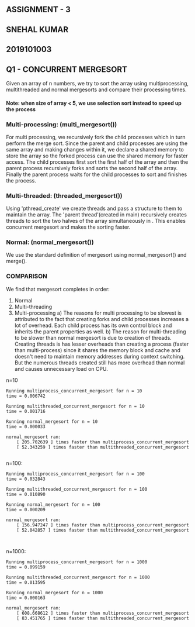 ## ASSIGNMENT - 3
## SNEHAL KUMAR
## 2019101003
## Q1 - CONCURRENT MERGESORT
Given an array of n numbers, we try to sort the array using multiprocessing, multithreaded and normal mergesorts and compare their processing times.
#### Note: when size of array < 5, we use selection sort instead to speed up the process
###  Multi-processing: (multi_mergesort())
For multi processing, we recursively fork the child processes which in turn perform the merge sort. Since the parent and child processes are using the same array and making changes within it, we declare a shared memory to store the array so the forked process can use the shared memory for faster access. The child processes first sort the first half of the array and then the parent process recursively forks and sorts the second half of the array. Finally the parent process waits for the child processes to sort and finishes the process.

### Multi-threaded: (threaded_mergesort())
Using 'pthread_create' we create threads and pass a structure to them to maintain the array. The 'parent thread'(created in main) recursively creates threads to sort the two halves of the array simultaneously in . This enables concurrent mergesort and makes the sorting faster.

### Normal: (normal_mergesort())
We use the standard definition of mergesort using normal_mergesort() and merge().

### COMPARISON
We find that mergesort completes in order:
1. Normal
2.  Multi-threading
3. Multi-processing
a) The reasons for multi processing to be slowest is attributed to the fact that creating forks and child processes increases a lot of overhead. Each child process has its own control block and inherits the parent properties as well.
b) The reason for multi-threading to be slower than normal mergesort is due to creation of threads. Creating threads is has lesser overheads than creating a process (faster than multi-process) since it shares the memory block and cache and doesn't need to maintain memory addresses during context switching. But the numerous threads created still has more overhead than normal and causes unnecessary load on CPU.

n=10
```
Running multiprocess_concurrent_mergesort for n = 10 
time = 0.006742

Running multithreaded_concurrent_mergesort for n = 10
time = 0.001716

Running normal_mergesort for n = 10
time = 0.000033

normal_mergesort ran:
	[ 205.702639 ] times faster than multiprocess_concurrent_mergesort
	[ 52.343259 ] times faster than multithreaded_concurrent_mergesort


```
n=100:
```
Running multiprocess_concurrent_mergesort for n = 100
time = 0.032843

Running multithreaded_concurrent_mergesort for n = 100
time = 0.010890

Running normal_mergesort for n = 100
time = 0.000209

normal_mergesort ran:
	[ 156.947247 ] times faster than multiprocess_concurrent_mergesort
	[ 52.042857 ] times faster than multithreaded_concurrent_mergesort



```
n=1000:
```
Running multiprocess_concurrent_mergesort for n = 1000
time = 0.099159

Running multithreaded_concurrent_mergesort for n = 1000
time = 0.013595

Running normal_mergesort for n = 1000
time = 0.000163

normal_mergesort ran:
	[ 608.668612 ] times faster than multiprocess_concurrent_mergesort
	[ 83.451765 ] times faster than multithreaded_concurrent_mergesort



```